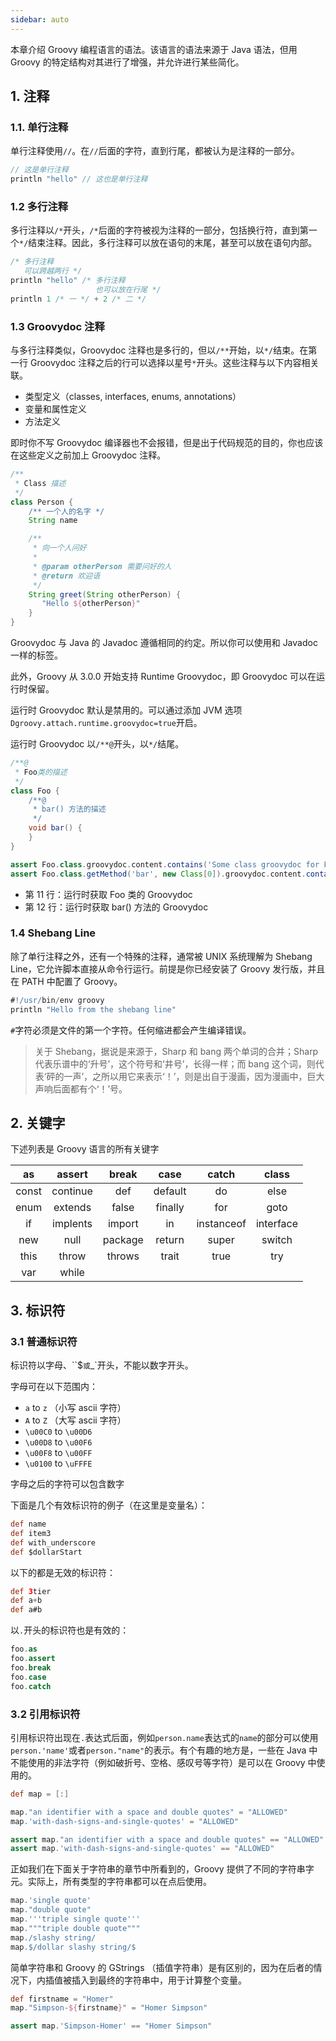 ```yaml
---
sidebar: auto
---
```


本章介绍 Groovy 编程语言的语法。该语言的语法来源于 Java 语法，但用 Groovy 的特定结构对其进行了增强，并允许进行某些简化。

## 1. 注释

  ### 1.1. 单行注释
  单行注释使用`//`。在`//`后面的字符，直到行尾，都被认为是注释的一部分。
  ```groovy
  // 这是单行注释
  println "hello" // 这也是单行注释
  ```

  ### 1.2 多行注释
  多行注释以`/*`开头，`/*`后面的字符被视为注释的一部分，包括换行符，直到第一个`*/`结束注释。因此，多行注释可以放在语句的末尾，甚至可以放在语句内部。

```groovy
/* 多行注释
   可以跨越两行 */
println "hello" /* 多行注释
                   也可以放在行尾 */
println 1 /* 一 */ + 2 /* 二 */
```

### 1.3 Groovydoc 注释

与多行注释类似，Groovydoc 注释也是多行的，但以`/**`开始，以`*/`结束。在第一行 Groovydoc 注释之后的行可以选择以星号`*`开头。这些注释与以下内容相关联。

- 类型定义（classes, interfaces, enums, annotations）
- 变量和属性定义
- 方法定义

即时你不写 Groovydoc 编译器也不会报错，但是出于代码规范的目的，你也应该在这些定义之前加上 Groovydoc 注释。

```groovy
/**
 * Class 描述
 */
class Person {
    /** 一个人的名字 */
    String name

    /**
     * 向一个人问好
     *
     * @param otherPerson 需要问好的人
     * @return 欢迎语
     */
    String greet(String otherPerson) {
       "Hello ${otherPerson}"
    }
}
```

Groovydoc 与 Java 的 Javadoc 遵循相同的约定。所以你可以使用和 Javadoc 一样的标签。

此外，Groovy 从 3.0.0 开始支持 Runtime Groovydoc，即 Groovydoc 可以在运行时保留。

运行时 Groovydoc 默认是禁用的。可以通过添加 JVM 选项 `Dgroovy.attach.runtime.groovydoc=true`开启。

运行时 Groovydoc 以`/**@`开头，以`*/`结尾。

```groovy
/**@
 * Foo类的描述
 */
class Foo {
    /**@
     * bar() 方法的描述
     */
    void bar() {
    }
}

assert Foo.class.groovydoc.content.contains('Some class groovydoc for Foo') 
assert Foo.class.getMethod('bar', new Class[0]).groovydoc.content.contains('Some method groovydoc for bar') 
```

- 第 11 行：运行时获取 Foo 类的 Groovydoc
- 第 12 行：运行时获取 bar() 方法的 Groovydoc

### 1.4 Shebang Line

除了单行注释之外，还有一个特殊的注释，通常被 UNIX 系统理解为 Shebang Line，它允许脚本直接从命令行运行。前提是你已经安装了 Groovy 发行版，并且在 PATH 中配置了 Groovy。

```groovy
#!/usr/bin/env groovy
println "Hello from the shebang line"
```

`#`字符必须是文件的第一个字符。任何缩进都会产生编译错误。

> 关于 Shebang，据说是来源于，Sharp 和 bang 两个单词的合并；Sharp 代表乐谱中的‘升号’，这个符号和‘井号’，长得一样；而 bang 这个词，则代表‘砰的一声’，之所以用它来表示‘！’，则是出自于漫画，因为漫画中，巨大声响后面都有个‘！’号。



## 2. 关键字

下述列表是 Groovy 语言的所有关键字

|  as   |  assert  |  break  |  case   |   catch    |   class   |
| :---: | :------: | :-----: | :-----: | :--------: | :-------: |
| const | continue |   def   | default |     do     |   else    |
| enum  | extends  |  false  | finally |    for     |   goto    |
|  if   | implents | import  |   in    | instanceof | interface |
|  new  |   null   | package | return  |   super    |  switch   |
| this  |  throw   | throws  |  trait  |    true    |    try    |
|  var  |  while   |         |         |            |           |



## 3. 标识符

### 3.1 普通标识符

标识符以字母、``$`或`_`开头，不能以数字开头。

字母可在以下范围内：

- `a` to `z` （小写 ascii 字符）
- `A` to `Z` （大写 ascii 字符）
- `\u00C0` to `\u00D6`
- `\u00D8` to `\u00F6`
- `\u00F8` to `\u00FF`
- `\u0100` to `\uFFFE`

字母之后的字符可以包含数字

下面是几个有效标识符的例子（在这里是变量名）：

```groovy
def name
def item3
def with_underscore
def $dollarStart
```

以下的都是无效的标识符：

```groovy
def 3tier
def a+b
def a#b
```

以`.`开头的标识符也是有效的：

```groovy
foo.as
foo.assert
foo.break
foo.case
foo.catch
```

### 3.2 引用标识符

引用标识符出现在`.`表达式后面，例如`person.name`表达式的`name`的部分可以使用`person.'name'`或者`person."name"`的表示。有个有趣的地方是，一些在 Java 中不能使用的非法字符（例如破折号、空格、感叹号等字符）是可以在 Groovy 中使用的。

```groovy
def map = [:]

map."an identifier with a space and double quotes" = "ALLOWED"
map.'with-dash-signs-and-single-quotes' = "ALLOWED"

assert map."an identifier with a space and double quotes" == "ALLOWED"
assert map.'with-dash-signs-and-single-quotes' == "ALLOWED"
```

正如我们在下面关于字符串的章节中所看到的，Groovy 提供了不同的字符串字元。实际上，所有类型的字符串都可以在点后使用。

```groovy
map.'single quote'
map."double quote"
map.'''triple single quote'''
map."""triple double quote"""
map./slashy string/
map.$/dollar slashy string/$
```

简单字符串和 Groovy 的 GStrings （插值字符串）是有区别的，因为在后者的情况下，内插值被插入到最终的字符串中，用于计算整个变量。

```groovy
def firstname = "Homer"
map."Simpson-${firstname}" = "Homer Simpson"

assert map.'Simpson-Homer' == "Homer Simpson"
```